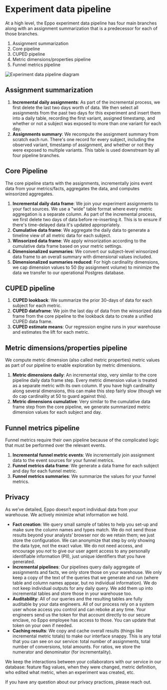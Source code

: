 # Experiment data pipeline

At a high level, the Eppo experiment data pipeline has four main branches along with an assignment summarization that is a predecessor for each of those branches.

1. Assignment summarization
2. Core pipeline
3. CUPED pipeline
4. Metric dimensions/properties pipeline
5. Funnel metrics pipeline

![Experiment data pipeline diagram](/img/experiments/data-pipeline/experiment_pipeline_visualization.png)

## Assignment summarization

1. **Incremental daily assignments**: As part of the incremental process, we first delete the last two days worth of data. We then select all assignments from the past two days for this experiment and insert them into a daily table, recording the first variant, assigned timestamp, and whether or not a subject was exposed to more than one variant for each day.
2. **Assignments summary**: We recompute the assignment summary from scratch each run. There's one record for every subject, including the observed variant, timestamp of assignment, and whether or not they were exposed to multiple variants. This table is used downstream by all four pipeline branches.

## Core Pipeline

The core pipeline starts with the assignments, incrementally joins event data from your metrics/facts, aggregates the data, and computes winsorized aggregates.

1. **Incremental daily data frame**: We join your experiment assignments to your fact sources. We use a "wide" table format where every metric aggregation is a separate column. As part of the incremental process, we first delete two days of data before re-inserting it. This is to ensure if there's time-delayed data it's updated appropriately.
2. **Cumulative data frame**: We aggregate the daily data to generate a timeline view of all metric data for each subject.
3. **Winsorized data frame**: We apply winsorization according to the cumulative data frame based on your metric settings.
4. **Dimensionalized summaries**: We convert our subject-level winsorized data frame to an overall summary with dimensional values included.
5. **Dimensionalized summaries reduced**: For high cardinality dimensions, we cap dimension values to 50 (by assignment volume) to minimize the data we transfer to our operational Postgres database.

## CUPED pipeline

1. **CUPED lookback**: We summarize the prior 30-days of data for each subject for each metric.
2. **CUPED dataframe**: We join the last day of data from the winsorized data frame from the core pipeline to the lookback data to create a unified CUPED data frame.
3. **CUPED estimate means**: Our regression engine runs in your warehouse and estimates the lift for each metric.

## Metric dimensions/properties pipeline

We compute metric dimension (also called metric properties) metric values as part of our pipeline to enable exploration by metric dimensions.

1. **Metric dimensions daily**: An incremental step, very similar to the core pipeline daily data frame step. Every metric dimension value is treated as a separate metric with its own column. If you have high cardinality along several dimensions, this can make this step fairly slow (though we do cap cardinality at 50 to guard against this).
2. **Metric dimensions cumulative**: Very similar to the cumulative data frame step from the core pipeline, we generate summarized metric dimension values for each subject and day.

## Funnel metrics pipeline

Funnel metrics require their own pipeline because of the complicated logic that must be performed over the relevant events.

1. **Incremental funnel metric events**: We incrementally join assignment data to the event sources for your funnel metrics.
2. **Funnel metrics data frame**: We generate a data frame for each subject and day for each funnel metric.
3. **Funnel metrics summaries**: We summarize the values for your funnel metrics.

## Privacy

As we’ve detailed, Eppo doesn’t export individual data from your warehouse. We actively minimize what information we hold.

* **Fact creation**: We query small sample of tables to help you set-up and make sure the column names and types match. We do not send those results beyond your analysts’ browser nor do we retain them; we just store the configuration. We can anonymize that step by only showing the data type, not the exact value. We do not need access, and encourage you *not* to give our user agent access to any personally identifiable information (PII), just unique identifiers that you have generated.
* **Incremental pipelines**: Our pipelines query daily aggregate of assignments and facts, we only store those on your warehouse. We only keep a copy of the text of the queries that we generate and run (where table and column names appear, but no individual information). We do not keep individual outputs for any daily query. We add them up into incremental tables and store those in your warehouse too.
* **Auditability**: All of our queries and the resulting tables are fully auditable by your data engineers. All of our process rely on a system user whose access you control and can reboke at any time. Your engineers send us the token for that account directly to our secure enclave, no Eppo employee has access to those. You can update that token on your own if needed.
* **Caching results**: We copy and cache overall results (things like incremental metric totals) to make our interface snappy. This is any total that you can see on our service: total number of assignments, total number of conversions, total amounts. For ratios, we store the numerator and denominator (for incrementality).

We keep the interactions between your collaborators with our service in our database: feature flag values, when they were changed, metric definition, who edited what metric, when an experiment was created, etc.

If you have any question about our privacy practices, please reach out.

